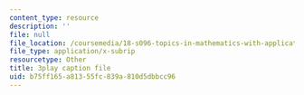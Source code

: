 ```yaml
---
content_type: resource
description: ''
file: null
file_location: /coursemedia/18-s096-topics-in-mathematics-with-applications-in-finance-fall-2013/b75ff165a81355fc839a810d5dbbcc96_aga-Tak3c3M.vtt
file_type: application/x-subrip
resourcetype: Other
title: 3play caption file
uid: b75ff165-a813-55fc-839a-810d5dbbcc96
---
```

